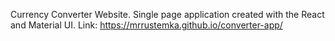 Currency Converter Website. Single page application created with the React and Material UI. Link: https://mrrustemka.github.io/converter-app/
